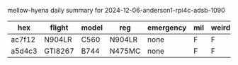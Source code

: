 mellow-hyena daily summary for 2024-12-06-anderson1-rpi4c-adsb-1090

|hex|flight|model|reg|emergency|mil|weirdo|
|--|--|--|--|--|--|--|
|ac7f12|N904LR|C560|N904LR|none|F|F|
|a5d4c3|GTI8267|B744|N475MC|none|F|F|

